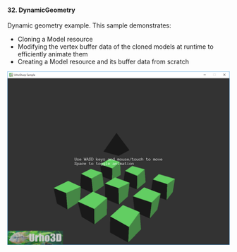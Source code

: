 #### 32. DynamicGeometry

Dynamic geometry example.
This sample demonstrates:
- Cloning a Model resource
- Modifying the vertex buffer data of the cloned models at runtime to efficiently animate them
- Creating a Model resource and its buffer data from scratch

![Screenshot](Screenshot.png)